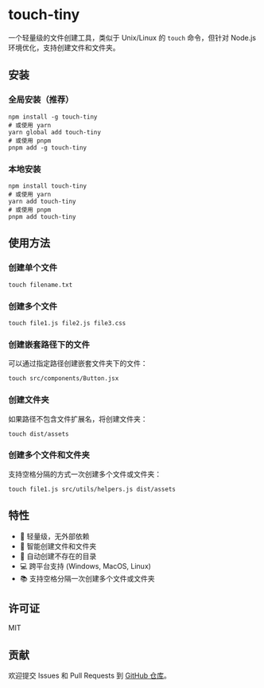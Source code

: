 # touch-tiny

一个轻量级的文件创建工具，类似于 Unix/Linux 的 `touch` 命令，但针对 Node.js 环境优化，支持创建文件和文件夹。

## 安装

### 全局安装（推荐）

```shell
npm install -g touch-tiny
# 或使用 yarn
yarn global add touch-tiny
# 或使用 pnpm
pnpm add -g touch-tiny
```

### 本地安装

```shell
npm install touch-tiny
# 或使用 yarn
yarn add touch-tiny
# 或使用 pnpm
pnpm add touch-tiny
```

## 使用方法

### 创建单个文件

```shell
touch filename.txt
```

### 创建多个文件

```shell
touch file1.js file2.js file3.css
```

### 创建嵌套路径下的文件

可以通过指定路径创建嵌套文件夹下的文件：

```shell
touch src/components/Button.jsx
```

### 创建文件夹

如果路径不包含文件扩展名，将创建文件夹：

```shell
touch dist/assets
```

### 创建多个文件和文件夹

支持空格分隔的方式一次创建多个文件或文件夹：

```shell
touch file1.js src/utils/helpers.js dist/assets
```

## 特性

- 🚀 轻量级，无外部依赖
- 📁 智能创建文件和文件夹
- 🔄 自动创建不存在的目录
- 💻 跨平台支持 (Windows, MacOS, Linux)
- 📚 支持空格分隔一次创建多个文件或文件夹

## 许可证

MIT

## 贡献

欢迎提交 Issues 和 Pull Requests 到 [GitHub 仓库](https://github.com/zhswchn/touch-tiny)。
